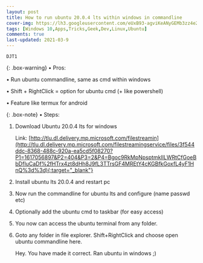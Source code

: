```yaml
---
layout: post
title: How to run ubuntu 20.0.4 lts within windows in commandline
cover-img: https://lh3.googleusercontent.com/eUxB93-agviKeANyGEMb3zz4e2k-hMkTjgBc2ATL-2txyBMKiCYX3s7y-udlTfsR9R8QBa5HiCRB08zozMP08c5G3t_IGBQ_C346e6zWlhMhg3-jF_EFMS89dc-QLy3cMr4cJY4XiA=w2400
tags: [Windows 10,Apps,Tricks,Geek,Dev,Linux,Ubuntu]
comments: true
last-updated: 2021-03-9
---
```


``DJT1``

{: .box-warning}
• Pros:

• Run ubuntu commandline, same as cmd within windows

• Shift + RightClick = option for ubuntu cmd (+ like powershell)

• Feature like termux for android


{: .box-note}
• Steps:

1. Download Ubuntu 20.0.4 lts for windows

   Link: [http://tlu.dl.delivery.mp.microsoft.com/filestreamin](http://tlu.dl.delivery.mp.microsoft.com/filestreamingservice/files/3f544ddc-8368-488c-920a-ea5cd5f08270?P1=1617056897&P2=404&P3=2&P4=Bgoc9RkMpNpsptmkIlLWRtCfGoeBbDfIuCaDf%2fHTrx4zt8dHh8J9fL3TTrsGF4MREtY4cKGBfkGoxfL4yF1HnQ%3d%3d){:target="_blank"}

2. Install ubuntu lts 20.0.4 and restart pc

3. Now run the commandline for ubuntu lts and configure (name passwd etc)

4. Optionally add the ubuntu cmd to taskbar (for easy access)

5. You now can access the ubuntu terminal from any folder. 

6. Goto any folder in file explorer. Shift+RightClick and choose open ubuntu commandline here. 

   Hey. You have made it correct. Ran ubuntu in windows ;)
